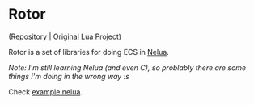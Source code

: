 # Rotor

([Repository][project-repository] | [Original Lua Project][original-project])

Rotor is a set of libraries for doing ECS in [Nelua][nelua-website].

_Note: I'm still learning Nelua (and even C), so problably there are some things I'm doing in the wrong way :s_

Check [example.nelua][example-file].

[example-file]: example.nelua
[nelua-website]: https://nelua.io/ "nelua's website"
[original-project]: https://github.com/Andre-LA/Rotor
[project-repository]: https://libregit.org/Andre-LA/Rotor-nelua